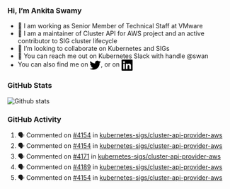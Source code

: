 ### Hi, I’m Ankita Swamy

- 💼 I am working as Senior Member of Technical Staff at VMware
- 👀 I am a maintainer of Cluster API for AWS project and an active contributor to SIG cluster lifecycle
- 💞️ I’m looking to collaborate on Kubernetes and SIGs
- 💬 You can reach me out on Kubernetes Slack with handle @swan
- You can also find me on <a href="https://twitter.com/SwamyAnkita" target="blank"><img align="center" src="https://raw.githubusercontent.com/Ankitasw/Ankitasw/master/svg/twitter.svg" alt="Ankitasw" height="25" width="25" color="#1DA1f2" /></a>, or on <a href="https://www.linkedin.com/in/Ankitaswamy/" target="blank"><img align="center" src="https://raw.githubusercontent.com/Ankitasw/Ankitasw/master/svg/linkedin.svg" alt="Ankitasw" height="25" width="25" /></a>

### GitHub Stats
![Github stats](https://github-readme-stats.vercel.app/api?username=Ankitasw&count_private=true&show_icons=true&theme=tokyonight)

### GitHub Activity 
<!--START_SECTION:activity-->
1. 🗣 Commented on [#4154](https://github.com/kubernetes-sigs/cluster-api-provider-aws/issues/4154) in [kubernetes-sigs/cluster-api-provider-aws](https://github.com/kubernetes-sigs/cluster-api-provider-aws)
2. 🗣 Commented on [#4154](https://github.com/kubernetes-sigs/cluster-api-provider-aws/issues/4154) in [kubernetes-sigs/cluster-api-provider-aws](https://github.com/kubernetes-sigs/cluster-api-provider-aws)
3. 🗣 Commented on [#4171](https://github.com/kubernetes-sigs/cluster-api-provider-aws/issues/4171) in [kubernetes-sigs/cluster-api-provider-aws](https://github.com/kubernetes-sigs/cluster-api-provider-aws)
4. 🗣 Commented on [#4189](https://github.com/kubernetes-sigs/cluster-api-provider-aws/issues/4189) in [kubernetes-sigs/cluster-api-provider-aws](https://github.com/kubernetes-sigs/cluster-api-provider-aws)
5. 🗣 Commented on [#4154](https://github.com/kubernetes-sigs/cluster-api-provider-aws/issues/4154) in [kubernetes-sigs/cluster-api-provider-aws](https://github.com/kubernetes-sigs/cluster-api-provider-aws)
<!--END_SECTION:activity-->
